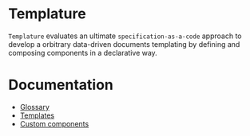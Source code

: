 # Templature

`Templature` evaluates an ultimate `specification-as-a-code` approach to develop
a orbitrary data-driven documents templating
by defining and composing components in a declarative way.

# Documentation

- [Glossary](md/GLOSSARY.md)
- [Templates](md/TEMPLATE.md)
- [Custom components](md/CUSTOM.md)
